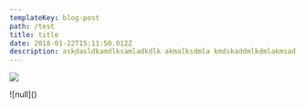 ```yaml
---
templateKey: blog-post
path: /test
title: title
date: 2018-01-22T15:11:50.012Z
description: askdasldkamdlksamladkdlk akmalksdmla kmdskaddmlkdmlakmsad
---
```

![](/img/20180112_222108.jpg)

!\[null]()
